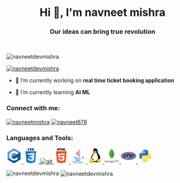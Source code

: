 <h1 align="center">Hi 👋, I'm navneet mishra</h1>
<h3 align="center">Our ideas can bring true revolution</h3>
<image align"right"alt="coding"width="400"scr="https://www.bing.com/images/search?view=detailV2&ccid=qN5NhP6Q&id=2F23F51CB35C4A1D5A92EAE6598EA1769F007073&thid=OIP.qN5NhP6Ql7K7X-X_8kv5NgHaFj&mediaurl=https%3a%2f%2fcdn.dribbble.com%2fusers%2f219482%2fscreenshots%2f14676444%2fmedia%2f28fa0b64b0454de0d0664e364e4f95fc.gif&exph=1200&expw=1600&q=CODING+GIF&simid=608008219942606711&FORM=IRPRST&ck=1F44ED545E22E524B89646CBE0007293&selectedIndex=13&itb=0">
<p align="left"> <img src="https://komarev.com/ghpvc/?username=navneetdevmishra&label=Profile%20views&color=0e75b6&style=flat" alt="navneetdevmishra" /> </p>

<p align="left"> <a href="https://github.com/ryo-ma/github-profile-trophy"><img src="https://github-profile-trophy.vercel.app/?username=navneetdevmishra" alt="navneetdevmishra" /></a> </p>

- 🔭 I’m currently working on **real time ticket booking application**

- 🌱 I’m currently learning **AI ML**

<h3 align="left">Connect with me:</h3>
<p align="left">
<a href="https://linkedin.com/in/navneetmishra" target="blank"><img align="center" src="https://raw.githubusercontent.com/rahuldkjain/github-profile-readme-generator/master/src/images/icons/Social/linked-in-alt.svg" alt="navneetmishra" height="30" width="40" /></a>
<a href="https://www.leetcode.com/navneet678" target="blank"><img align="center" src="https://raw.githubusercontent.com/rahuldkjain/github-profile-readme-generator/master/src/images/icons/Social/leet-code.svg" alt="navneet678" height="30" width="40" /></a>
</p>

<h3 align="left">Languages and Tools:</h3>
<p align="left"> <a href="https://www.cprogramming.com/" target="_blank" rel="noreferrer"> <img src="https://raw.githubusercontent.com/devicons/devicon/master/icons/c/c-original.svg" alt="c" width="40" height="40"/> </a> <a href="https://www.w3schools.com/css/" target="_blank" rel="noreferrer"> <img src="https://raw.githubusercontent.com/devicons/devicon/master/icons/css3/css3-original-wordmark.svg" alt="css3" width="40" height="40"/> </a> <a href="https://git-scm.com/" target="_blank" rel="noreferrer"> <img src="https://www.vectorlogo.zone/logos/git-scm/git-scm-icon.svg" alt="git" width="40" height="40"/> </a> <a href="https://www.w3.org/html/" target="_blank" rel="noreferrer"> <img src="https://raw.githubusercontent.com/devicons/devicon/master/icons/html5/html5-original-wordmark.svg" alt="html5" width="40" height="40"/> </a> <a href="https://www.java.com" target="_blank" rel="noreferrer"> <img src="https://raw.githubusercontent.com/devicons/devicon/master/icons/java/java-original.svg" alt="java" width="40" height="40"/> </a> <a href="https://www.linux.org/" target="_blank" rel="noreferrer"> <img src="https://raw.githubusercontent.com/devicons/devicon/master/icons/linux/linux-original.svg" alt="linux" width="40" height="40"/> </a> <a href="https://www.mongodb.com/" target="_blank" rel="noreferrer"> <img src="https://raw.githubusercontent.com/devicons/devicon/master/icons/mongodb/mongodb-original-wordmark.svg" alt="mongodb" width="40" height="40"/> </a> <a href="https://www.php.net" target="_blank" rel="noreferrer"> <img src="https://raw.githubusercontent.com/devicons/devicon/master/icons/php/php-original.svg" alt="php" width="40" height="40"/> </a> <a href="https://www.python.org" target="_blank" rel="noreferrer"> <img src="https://raw.githubusercontent.com/devicons/devicon/master/icons/python/python-original.svg" alt="python" width="40" height="40"/> </a> </p>

<p><img align="left" src="https://github-readme-stats.vercel.app/api/top-langs?username=navneetdevmishra&show_icons=true&locale=en&layout=compact" alt="navneetdevmishra" /></p>

<p>&nbsp;<img align="center" src="https://github-readme-stats.vercel.app/api?username=navneetdevmishra&show_icons=true&locale=en" alt="navneetdevmishra" /></p>
